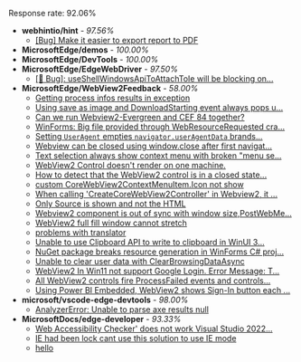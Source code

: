 Response rate: 92.06%

* **webhintio/hint** - _97.56%_
  * [[Bug] Make it easier to export report to PDF](https://github.com/webhintio/hint/issues/5217)
* **MicrosoftEdge/demos** - _100.00%_
* **MicrosoftEdge/DevTools** - _100.00%_
* **MicrosoftEdge/EdgeWebDriver** - _97.50%_
  * [[🐛 Bug]: useShellWindowsApiToAttachToIe will be blocking on...](https://github.com/MicrosoftEdge/EdgeWebDriver/issues/34)
* **MicrosoftEdge/WebView2Feedback** - _58.00%_
  * [Getting process infos results in exception](https://github.com/MicrosoftEdge/WebView2Feedback/issues/2589)
  * [Using save as image and DownloadStarting event always pops u...](https://github.com/MicrosoftEdge/WebView2Feedback/issues/2581)
  * [Can we run Webview2-Evergreen and CEF 84 together?](https://github.com/MicrosoftEdge/WebView2Feedback/issues/2578)
  * [WinForms: Big file provided through WebResourceRequested cra...](https://github.com/MicrosoftEdge/WebView2Feedback/issues/2577)
  * [Setting `UserAgent` empties `navigator.userAgentData` brands...](https://github.com/MicrosoftEdge/WebView2Feedback/issues/2576)
  * [Webview can be closed using window.close after first navigat...](https://github.com/MicrosoftEdge/WebView2Feedback/issues/2573)
  * [Text selection always show context menu with broken "menu se...](https://github.com/MicrosoftEdge/WebView2Feedback/issues/2569)
  * [WebView2 Control doesn't render on one machine.](https://github.com/MicrosoftEdge/WebView2Feedback/issues/2567)
  * [How to detect that the WebView2 control is in a closed state...](https://github.com/MicrosoftEdge/WebView2Feedback/issues/2566)
  * [custom CoreWebView2ContextMenuItem.Icon not show](https://github.com/MicrosoftEdge/WebView2Feedback/issues/2562)
  * [When calling 'CreateCoreWebView2Controller' in Webview2, it ...](https://github.com/MicrosoftEdge/WebView2Feedback/issues/2555)
  * [Only Source is shown and not the HTML](https://github.com/MicrosoftEdge/WebView2Feedback/issues/2554)
  * [Webview2 component is out of sync with window size,PostWebMe...](https://github.com/MicrosoftEdge/WebView2Feedback/issues/2547)
  * [WebView2 full fill window cannot stretch](https://github.com/MicrosoftEdge/WebView2Feedback/issues/2543)
  * [problems with translator](https://github.com/MicrosoftEdge/WebView2Feedback/issues/2590)
  * [Unable to use Clipboard API to write to clipboard in WinUI 3...](https://github.com/MicrosoftEdge/WebView2Feedback/issues/2584)
  * [NuGet package breaks resource generation in WinForms C# proj...](https://github.com/MicrosoftEdge/WebView2Feedback/issues/2583)
  * [Unable to clear user data with ClearBrowsingDataAsync](https://github.com/MicrosoftEdge/WebView2Feedback/issues/2582)
  * [WebView2 In Win11 not support Google Login. Error Message: T...](https://github.com/MicrosoftEdge/WebView2Feedback/issues/2552)
  * [All WebView2 controls fire ProcessFailed events and controls...](https://github.com/MicrosoftEdge/WebView2Feedback/issues/2544)
  * [Using Power BI Embedded, WebView2 shows Sign-In button each ...](https://github.com/MicrosoftEdge/WebView2Feedback/issues/2541)
* **microsoft/vscode-edge-devtools** - _98.00%_
  * [AnalyzerError: Unable to parse axe results null](https://github.com/microsoft/vscode-edge-devtools/issues/1105)
* **MicrosoftDocs/edge-developer** - _93.33%_
  * [ Web Accessibility Checker' does not work Visual Studio 2022...](https://github.com/MicrosoftDocs/edge-developer/issues/2059)
  * [IE had been lock cant use this solution to use IE mode](https://github.com/MicrosoftDocs/edge-developer/issues/2053)
  * [hello](https://github.com/MicrosoftDocs/edge-developer/issues/2060)